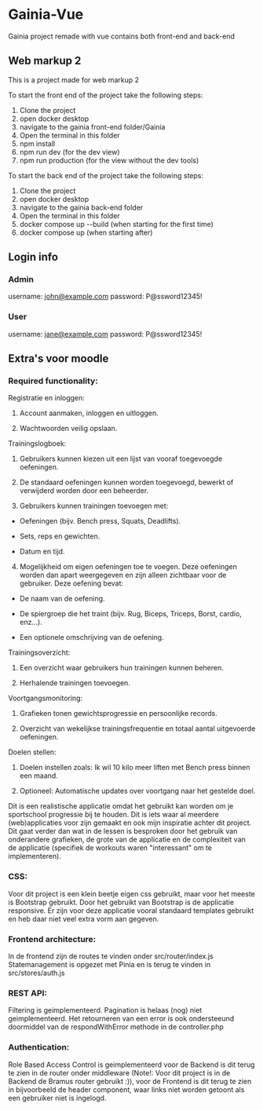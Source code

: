 # Gainia-Vue
Gainia project remade with vue contains both front-end and back-end

## Web markup 2
This is a project made for web markup 2

To start the front end of the project take the following steps:

1. Clone the project
2. open docker desktop
3. navigate to the gainia front-end folder/Gainia
4. Open the terminal in this folder
5. npm install
6. npm run dev (for the dev view)
6. npm run production (for the view without the dev tools)

To start the back end of the project take the following steps:
1. Clone the project
2. open docker desktop
3. navigate to the gainia back-end folder 
4. Open the terminal in this folder
5. docker compose up --build (when starting for the first time)
6. docker compose up (when starting after)



## Login info
### Admin
username: john@example.com
password: P@ssword12345!

### User
username: jane@example.com
password: P@ssword12345!





## Extra's voor moodle
### Required functionality: 
Registratie en inloggen:

1. Account aanmaken, inloggen en uitloggen.

2. Wachtwoorden veilig opslaan.


Trainingslogboek:

1. Gebruikers kunnen kiezen uit een lijst van vooraf toegevoegde oefeningen.

2. De standaard oefeningen kunnen worden toegevoegd, bewerkt of verwijderd worden door een beheerder.

3. Gebruikers kunnen trainingen toevoegen met:

- Oefeningen (bijv. Bench press, Squats, Deadlifts).

- Sets, reps en gewichten.

- Datum en tijd.

4. Mogelijkheid om eigen oefeningen toe te voegen. Deze oefeningen worden dan apart weergegeven en zijn alleen zichtbaar voor de gebruiker. Deze oefening bevat:

- De naam van de oefening.

- De spiergroep die het traint (bijv. Rug, Biceps, Triceps, Borst, cardio, enz…).

- Een optionele omschrijving van de oefening.

Trainingsoverzicht:

1. Een overzicht waar gebruikers hun trainingen kunnen beheren.

2. Herhalende trainingen toevoegen.


Voortgangsmonitoring:

1. Grafieken tonen gewichtsprogressie en persoonlijke records.

2. Overzicht van wekelijkse trainingsfrequentie en totaal aantal uitgevoerde oefeningen.


Doelen stellen:

1. Doelen instellen zoals: Ik wil 10 kilo meer liften met Bench press binnen een maand.

2. Optioneel: Automatische updates over voortgang naar het gestelde doel.


Dit is een realistische applicatie omdat het gebruikt kan worden om je sportschool progressie bij te houden. Dit is iets waar al meerdere (web)applicaties voor zijn gemaakt en ook mijn inspiratie achter dit project.
Dit gaat verder dan wat in de lessen is besproken door het gebruik van onderandere grafieken, de grote van de applicatie en de complexiteit van de applicatie (specifiek de workouts waren "interessant" om te implementeren).

### CSS:
Voor dit project is een klein beetje eigen css gebruikt, maar voor het meeste is Bootstrap gebruikt. 
Door het gebruikt van Bootstrap is de applicatie responsive. 
Er zijn voor deze applicatie vooral standaard templates gebruikt en heb daar niet veel extra vorm aan gegeven.

### Frontend architecture:
In de frontend zijn de routes te vinden onder src/router/index.js
Statemanagement is opgezet met Pinia en is terug te vinden in src/stores/auth.js

### REST API:
Filtering is geimplementeerd.
Pagination is helaas (nog) niet geimplementeerd.
Het retourneren van een error is ook ondersteeund doormiddel van de respondWithError methode in de controller.php

### Authentication:
Role Based Access Control is geimplementeerd voor de Backend is dit terug te zien in de router onder middleware (Note!: Voor dit project is in de Backend de Bramus router gebruikt :)), voor de Frontend is dit terug te zien in bijvoorbeeld de header component, waar links niet worden getoont als een gebruiker niet is ingelogd.
